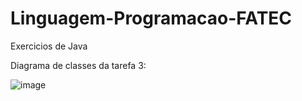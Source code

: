 # Linguagem-Programacao-FATEC
Exercicios de Java

Diagrama de classes da tarefa 3:

![image](https://github.com/MateusMSoares/Linguagem-Programacao-FATEC/assets/74261014/bc599bc5-abe3-4bad-b9fb-149f9e6f870c)

